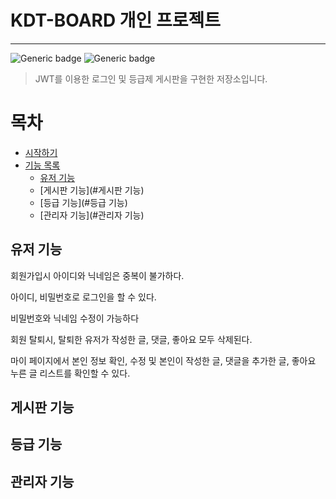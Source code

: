 # KDT-BOARD 개인 프로젝트

---
![Generic badge](https://img.shields.io/badge/KDTBOARD-week1-green.svg)
![Generic badge](https://img.shields.io/badge/version-1.0.0-brightgreen.svg)
> JWT를 이용한 로그인 및 등급제 게시판을 구현한 저장소입니다.

# 목차

- [시작하기](#시작하기)
- [기능 목록](#기능-목록)
    - [유저 기능](#유저기능)
    - [게시판 기능](#게시판 기능)
    - [등급 기능](#등급 기능)
    - [관리자 기능](#관리자 기능)

## 유저 기능
    
회원가입시 아이디와 닉네임은 중복이 불가하다.

아이디, 비밀번호로 로그인을 할 수 있다.

비밀번호와 닉네임 수정이 가능하다

회원 탈퇴시, 탈퇴한 유저가 작성한 글, 댓글, 좋아요 모두 삭제된다.

마이 페이지에서 본인 정보 확인, 수정 및 본인이 작성한 글, 댓글을 추가한 글, 좋아요 누른 글 리스트를 확인할 수 있다.

## 게시판 기능


## 등급 기능


## 관리자 기능
